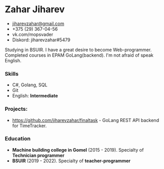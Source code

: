 # Zahar Jiharev
  - jiharevzahar@gmail.com
  - +375 (29) 367-04-56
  - vk.com/mopsvader
  - Diskord: jiharevzahar#5479
  
Studying in BSUIR. I have a great desire to become Web-programmer. Completed courses in EPAM GoLang(backend). I'm not afraid of speak English.

### Skills
 - C#, Golang, SQL
 - Git
 - English: **Intermediate**

### Projects:
- https://github.com/jiharevzahar/finaltask - GoLang REST API backend for TimeTracker.

### Education
- **Machine building college in Gomel** (2015 - 2019). Specialty of **Technician programmer**
- **BSUIR** (2019 - 2022). Specialty of **teacher-programmer**

